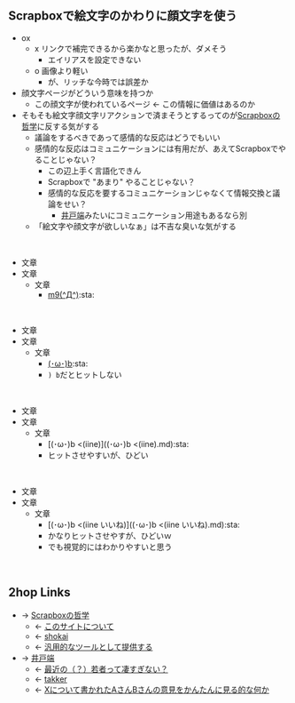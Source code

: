 ## Scrapboxで絵文字のかわりに顔文字を使う
- ox
    - x リンクで補完できるから楽かなと思ったが、ダメそう
        - エイリアスを設定できない
    - o 画像より軽い
        - が、リッチな今時では誤差か
- 顔文字ページがどういう意味を持つか
    - この顔文字が使われているページ ← この情報に価値はあるのか
- そもそも絵文字顔文字リアクションで済まそうとするってのが[Scrapboxの哲学](Scrapboxの哲学.md)に反する気がする
    - 議論をするべきであって感情的な反応はどうでもいい
    - 感情的な反応はコミュニケーションには有用だが、あえてScrapboxでやることじゃない？
        - この辺上手く言語化できん
        - Scrapboxで "あまり" やることじゃない？
        - 感情的な反応を要するコミュニケーションじゃなくて情報交換と議論をせい？
            - [井戸端](井戸端.md)みたいにコミュニケーション用途もあるなら別
    - 「絵文字や顔文字が欲しいなぁ」は不吉な臭いな気がする

<br>

- 文章
- 文章
    - 文章
        - [m9(^Д^)](m9(^Д^).md):sta:

<br>

- 文章
- 文章
    - 文章
        - [(･ω･)b]((･ω･)b.md):sta:
        - `) b`だとヒットしない

<br>

- 文章
- 文章
    - 文章
        - [(･ω･)b <(iine)]((･ω･)b <(iine).md):sta:
        - ヒットさせやすいが、ひどい

<br>

- 文章
- 文章
    - 文章
        - [(･ω･)b <(iine いいね)]((･ω･)b <(iine いいね).md):sta:
        - かなりヒットさせやすが、ひどいｗ
        - でも視覚的にはわかりやすいと思う

<br>

## 2hop Links
- → [Scrapboxの哲学](Scrapboxの哲学.md)
    - ← [このサイトについて](このサイトについて.md)
    - ← [shokai](shokai.md)
    - ← [汎用的なツールとして提供する](汎用的なツールとして提供する.md)
- → [井戸端](井戸端.md)
    - ← [最近の（？）若者って凄すぎない？](最近の___若者って凄すぎない_.md)
    - ← [takker](takker.md)
    - ← [Xについて書かれたAさんBさんの意見をかんたんに見る的な何か](Xについて書かれたAさんBさんの意見をかんたんに見る的な何か.md)
